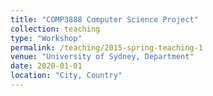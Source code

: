 ```yaml
---
title: "COMP3888 Computer Science Project"
collection: teaching
type: "Workshop"
permalink: /teaching/2015-spring-teaching-1
venue: "University of Sydney, Department"
date: 2020-01-01
location: "City, Country"
---
```

